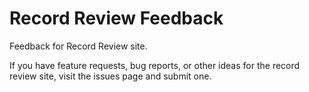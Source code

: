 # Record Review Feedback

Feedback for Record Review site.

If you have feature requests, bug reports, or other ideas for the record review site, visit the issues page and submit one.
